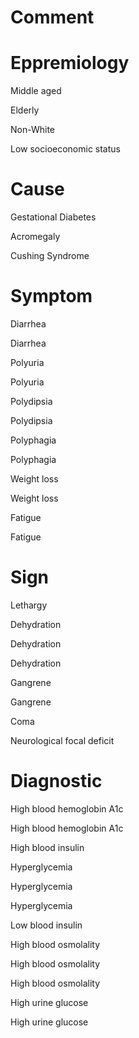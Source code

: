 # Comment

# Eppremiology

Middle aged

Elderly

Non-White

Low socioeconomic status

# Cause

Gestational Diabetes

Acromegaly

Cushing Syndrome

# Symptom

Diarrhea

Diarrhea

Polyuria

Polyuria

Polydipsia

Polydipsia

Polyphagia

Polyphagia

Weight loss

Weight loss

Fatigue

Fatigue

# Sign

Lethargy

Dehydration

Dehydration

Dehydration

Gangrene

Gangrene

Coma

Neurological focal deficit

# Diagnostic

High blood hemoglobin A1c

High blood hemoglobin A1c

High blood insulin

Hyperglycemia

Hyperglycemia

Hyperglycemia

Low blood insulin

High blood osmolality

High blood osmolality

High blood osmolality

High urine glucose

High urine glucose
